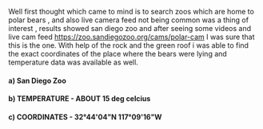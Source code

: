 Well first thought which came to mind is to search zoos which are home to polar bears , and also live camera feed not being common was a thing of interest , results showed san diego zoo and after seeing some videos and live cam feed
https://zoo.sandiegozoo.org/cams/polar-cam I was sure that this is the one. With help of the rock and the green roof i was able to find the exact coordinates of the place where the bears were lying and temperature data was available as well.
#### a) San Diego Zoo ####
#### b) TEMPERATURE - ABOUT 15 deg celcius ####
#### c) COORDINATES - 32°44'04"N 117°09'16"W ####
 
